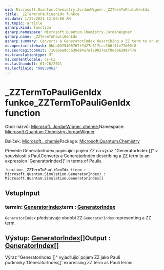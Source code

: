 ```yaml
---
uid: Microsoft.Quantum.Chemistry.JordanWigner._ZZTermToPauliGenIdx
title: _ZZTermToPauliGenIdx funkce
ms.date: 1/23/2021 12:00:00 AM
ms.topic: article
qsharp.kind: function
qsharp.namespace: Microsoft.Quantum.Chemistry.JordanWigner
qsharp.name: _ZZTermToPauliGenIdx
qsharp.summary: Converts a GeneratorIndex describing a ZZ term to an expression 'GeneratorIndex[]' in terms of Paulis.
ms.openlocfilehash: 0bbb0325406767f9d27e317ccc306f1fe77d00f8
ms.sourcegitcommit: 71605ea9cc630e84e7ef29027e1f0ea06299747e
ms.translationtype: MT
ms.contentlocale: cs-CZ
ms.lasthandoff: 01/26/2021
ms.locfileid: "98839062"
---
```

# <a name="_zztermtopauligenidx-function"></a><span data-ttu-id="33be5-102">_ZZTermToPauliGenIdx funkce</span><span class="sxs-lookup"><span data-stu-id="33be5-102">_ZZTermToPauliGenIdx function</span></span>

<span data-ttu-id="33be5-103">Obor názvů: [Microsoft. JordanWigner. chemie.](xref:Microsoft.Quantum.Chemistry.JordanWigner)</span><span class="sxs-lookup"><span data-stu-id="33be5-103">Namespace: [Microsoft.Quantum.Chemistry.JordanWigner](xref:Microsoft.Quantum.Chemistry.JordanWigner)</span></span>

<span data-ttu-id="33be5-104">Balíček: [Microsoft.. chemie](https://nuget.org/packages/Microsoft.Quantum.Chemistry)</span><span class="sxs-lookup"><span data-stu-id="33be5-104">Package: [Microsoft.Quantum.Chemistry](https://nuget.org/packages/Microsoft.Quantum.Chemistry)</span></span>


<span data-ttu-id="33be5-105">Převede GeneratorIndex popisující pojem ZZ na výraz "GeneratorIndex []" v souvislosti s Paul.</span><span class="sxs-lookup"><span data-stu-id="33be5-105">Converts a GeneratorIndex describing a ZZ term to an expression 'GeneratorIndex[]' in terms of Paulis.</span></span>

```qsharp
function _ZZTermToPauliGenIdx (term : Microsoft.Quantum.Simulation.GeneratorIndex) : Microsoft.Quantum.Simulation.GeneratorIndex[]
```


## <a name="input"></a><span data-ttu-id="33be5-106">Vstup</span><span class="sxs-lookup"><span data-stu-id="33be5-106">Input</span></span>

### <a name="term--generatorindex"></a><span data-ttu-id="33be5-107">termín: [GeneratorIndex](xref:Microsoft.Quantum.Simulation.GeneratorIndex)</span><span class="sxs-lookup"><span data-stu-id="33be5-107">term : [GeneratorIndex](xref:Microsoft.Quantum.Simulation.GeneratorIndex)</span></span>

<span data-ttu-id="33be5-108">`GeneratorIndex` představuje období ZZ.</span><span class="sxs-lookup"><span data-stu-id="33be5-108">`GeneratorIndex` representing a ZZ term.</span></span>



## <a name="output--generatorindex"></a><span data-ttu-id="33be5-109">Výstup: [GeneratorIndex](xref:Microsoft.Quantum.Simulation.GeneratorIndex)[]</span><span class="sxs-lookup"><span data-stu-id="33be5-109">Output : [GeneratorIndex](xref:Microsoft.Quantum.Simulation.GeneratorIndex)[]</span></span>

<span data-ttu-id="33be5-110">Výraz "GeneratorIndex []" vyjadřující pojem ZZ jako Pauli podmínky.</span><span class="sxs-lookup"><span data-stu-id="33be5-110">'GeneratorIndex[]' expressing ZZ term as Pauli terms.</span></span>